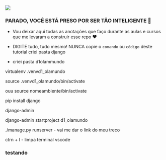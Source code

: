 <img src="https://www.google.com/imgres?imgurl=https%3A%2F%2Fpbs.twimg.com%2Fmedia%2FE3dyCHWWYAIQTsF%3Fformat%3Djpg%26name%3D360x360&imgrefurl=https%3A%2F%2Fwww.tecmundo.com.br%2Fminha-serie%2F219109-miranda-cosgrove-recria-meme-computador-confira.htm&tbnid=9VvJ97kvezH_sM&vet=12ahUKEwie-NHh59X4AhUAvJUCHfVNDHMQMygAegUIARCnAQ.idocid=LiootnoypKnZBMw=360h=273q=icarly%20computadorved=2ahUKEwie-NHh59X4AhUAvJUCHfVNDHMQMygAegUIARCnAQ">

### PARADO, VOCÊ ESTÁ PRESO POR SER TÃO INTELIGENTE 🚨

- Vou deixar aqui todas as anotações que faço durante as aulas e cursos que me levaram a construir esse repo ❤️
- DIGITE tudo, tudo mesmo! NUNCA copie o `comando` ou `código` deste tutorial
criei pasta django

- criei pasta d1olammundo

virtualenv .venvd1_olamundo

source .venvd1_olamundo/bin/activate

ouu source nomeambiente/bin/activate

pip install django

django-admin

django-admin startproject d1_olamundo

./manage.py runserver - vai me dar o link do meu treco

 ctrn + l - limpa terminal vscode

### testando